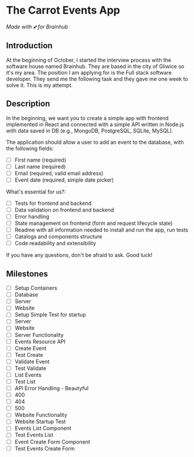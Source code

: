 # The Carrot Events App
_Made with 💕 for Brainhub_

## Introduction
At the beginning of October, I started the interview process with the software house named Brainhub. They are based in the city of Gliwice so it's my area. The position I am applying for is the Full stack software developer. They send me the following task and they gave me one week to solve it. This is my attempt.

## Description
In the beginning, we want you to create a simple app with frontend implemented in React and connected with a simple API written in Node.js with data saved in DB (e.g., MongoDB, PostgreSQL, SQLite, MySQL).

The application should allow a user to add an event to the database, with the
following fields:
 - [ ] First name (required)
 - [ ] Last name (required)
 - [ ] Email (required, valid email address)
 - [ ] Event date (required, simple date picker)

What's essential for us?:
 - [ ] Tests for frontend and backend
 - [ ] Data validation on frontend and backend
 - [ ] Error handling
 - [ ] State management on frontend (form and request lifecycle state)
 - [ ] Readme with all information needed to install and run the app, run tests
 - [ ] Catalogs and components structure
 - [ ] Code readability and extensibility

If you have any questions, don't be afraid to ask. Good luck!
## Milestones
 - [ ] Setup Containers
  - [ ] Database 
  - [ ] Server
  - [ ] Website
 - [ ] Setup Simple Test for startup
  - [ ] Server
  - [ ] Website
 - [ ] Server Functionality
  - [ ] Events Resource API
   - [ ] Create Event
   - [ ] Test Create
   - [ ] Validate Event
   - [ ] Test Validate
   - [ ] List Events
   - [ ] Test List
  - [ ] API Error Handling - Beautyful
   - [ ] 400
   - [ ] 404
   - [ ] 500
  - [ ] Website Functionality
   - [ ] Website Startup Test
   - [ ] Events List Component
   - [ ] Test Events List
   - [ ] Event Create Form Component
   - [ ] Test Events Create Form